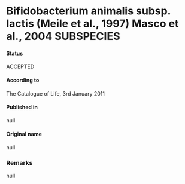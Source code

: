# Bifidobacterium animalis subsp. lactis (Meile et al., 1997) Masco et al., 2004 SUBSPECIES

#### Status
ACCEPTED

#### According to
The Catalogue of Life, 3rd January 2011

#### Published in
null

#### Original name
null

### Remarks
null